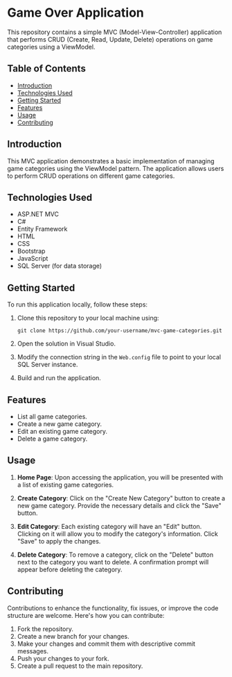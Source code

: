 #  Game Over Application

This repository contains a simple MVC (Model-View-Controller) application that performs CRUD (Create, Read, Update, Delete) operations on game categories using a ViewModel.

## Table of Contents

- [Introduction](#introduction)
- [Technologies Used](#technologies-used)
- [Getting Started](#getting-started)
- [Features](#features)
- [Usage](#usage)
- [Contributing](#contributing)
## Introduction

This MVC application demonstrates a basic implementation of managing game categories using the ViewModel pattern. The application allows users to perform CRUD operations on different game categories.

## Technologies Used

- ASP.NET MVC
- C#
- Entity Framework
- HTML
- CSS
- Bootstrap
- JavaScript
- SQL Server (for data storage)

## Getting Started

To run this application locally, follow these steps:

1. Clone this repository to your local machine using:
   ```
   git clone https://github.com/your-username/mvc-game-categories.git
   ```

2. Open the solution in Visual Studio.

3. Modify the connection string in the `Web.config` file to point to your local SQL Server instance.

4. Build and run the application.

## Features

- List all game categories.
- Create a new game category.
- Edit an existing game category.
- Delete a game category.

## Usage

1. **Home Page**: Upon accessing the application, you will be presented with a list of existing game categories.

2. **Create Category**: Click on the "Create New Category" button to create a new game category. Provide the necessary details and click the "Save" button.

3. **Edit Category**: Each existing category will have an "Edit" button. Clicking on it will allow you to modify the category's information. Click "Save" to apply the changes.

4. **Delete Category**: To remove a category, click on the "Delete" button next to the category you want to delete. A confirmation prompt will appear before deleting the category.

## Contributing

Contributions to enhance the functionality, fix issues, or improve the code structure are welcome. Here's how you can contribute:

1. Fork the repository.
2. Create a new branch for your changes.
3. Make your changes and commit them with descriptive commit messages.
4. Push your changes to your fork.
5. Create a pull request to the main repository.
